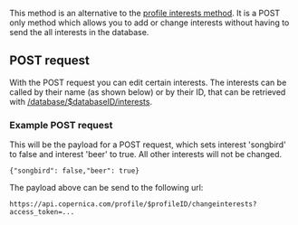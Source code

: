 This method is an alternative to the [profile interests
method](./profile-interests.en.md). It is a POST only method which allows you to
add or change interests without having to send the all interests in the
database.

POST request
------------

With the POST request you can edit certain interests. The interests can
be called by their name (as shown below) or by their ID, that can be
retrieved with [/database/\$databaseID/interests](./database-interests.en.md).

### Example POST request

This will be the payload for a POST request, which sets interest
'songbird' to false and interest 'beer' to true. All other interests
will not be changed.

~~~~ {.language-javascript}
{"songbird": false,"beer": true}
~~~~

The payload above can be send to the following url:

~~~~ {.language-javascript}
https://api.copernica.com/profile/$profileID/changeinterests?access_token=...
~~~~
